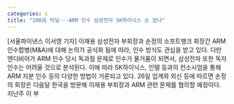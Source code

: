 ```yaml
---
categories: c
title: "100兆 빅딜···ARM 인수 삼성전자 SK하이닉스 손 잡나"
---
```

[서울파이낸스 이서영 기자] 이재용 삼성전자 부회장과 손정의 소프트뱅크 회장간 ARM 인수합병(M&A)에 대해 논의가 공식화 됨에 따라, 인수 방식도 관심을 받고 있다. 다만 엔디비아가 ARM 인수 당시 독과점 문제로 인수가 물거품이 되면서, 삼성전자 또한 독자 인수는 어려울 것으로 분석된다. 이에 따라 SK하이닉스, 인텔 등과의 컨소시엄을 통해 ARM 지분 인수 등의 다양한 방법이 거론되고 있다. 26일 업계와 외신 등에 따르면 손정의 회장은 다음달 한국을 방문해 이재용 부회장과 ARM 관련 문제를 협의할 예정이다. 지난주 이 부